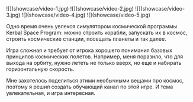 <gallery>
    ![](showcase/video-1.jpg)
    ![](showcase/video-2.jpg)
    ![](showcase/video-3.jpg)
    ![](showcase/video-4.jpg)
    ![](showcase/video-5.jpg)
</gallery>

Одно время очень увлекся симулятором космической программы Kerbal Space Program: можно строить корабли, запускать их в космос, строить космические станции, посещать планеты и так далее.

Игра сложная и требует от игрока хорошего понимания базовых принципов космических полетов.
Например, меня поразило, что для выхода на орбиту, нужно лететь не только вверх, но еще и набирать горизонтальную скорость.

Мне захотелось поделиться этими необычными вещами про космос, поэтому я решил создать обучающий канал по этой игре. И тема увлекательная, и игра интересная.